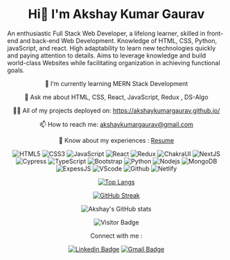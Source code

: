 <h1 align="center">Hi👋 I'm Akshay Kumar Gaurav</h1>
 
An enthusiastic Full Stack Web Developer, a lifelong learner, skilled in front-end and back-end Web Development. Knowledge of HTML, CSS, Python, javaScript, and react. High adaptability to learn new technologies quickly and paying attention to details. Aims to leverage knowledge and build world-class Websites while facilitating organization in achieving functional goals.
  

<div align="center">
 <p>🌱 I’m currently learning MERN Stack Development</p>
 <p>💬 Ask me about HTML, CSS, React, JavaScript, Redux , DS-Algo</p>
 <p>👨‍💻 All of my projects deployed on: <a href="https://akshaykumargaurav.github.io/">https://akshaykumargaurav.github.io/</a></p>
 <p>📫 How to reach me: <a href="akshaykumargaurav@gmail.com">akshaykumargaurav@gmail.com</a></p> 
 <p>📄 Know about my experiences : <a href="https://drive.google.com/file/d/1ekChql2uokFwbp5jUYriDAvMOYX1Orm-/view?usp=share_link">Resume</a></p>
</div>

<div align="center">
 
![HTML5](https://img.shields.io/badge/-HTML5-E34F26?style=flat-square&logo=html5&logoColor=white)
![CSS3](https://img.shields.io/badge/-CSS3-1572B6?style=flat-square&logo=css3)
![JavaScript](https://img.shields.io/badge/-JavaScript-black?style=flat-square&logo=javascript)
![React](https://img.shields.io/badge/-React-black?style=flat-square&logo=react)
![Redux](https://img.shields.io/badge/-Redux-black?style=flat-square&logo=Redux)
![ChakraUI](https://img.shields.io/badge/-ChakraUI-00599C?style=flat-square&logo=ChakraUI)
![NextJS](https://img.shields.io/badge/-NextJS-E10098?style=flat-square&logo=nextJS)
![Cypress](https://img.shields.io/badge/-Cypress-311C87?style=flat-square&logo=apollo-cypress)
![TypeScript](https://img.shields.io/badge/-TypeScript-007ACC?style=flat-square&logo=typescript)
![Bootstrap](https://img.shields.io/badge/-Bootstrap-563D7C?style=flat-square&logo=bootstrap)
![Python](https://img.shields.io/badge/-Python-black?style=flat-square&logo=Python)
![Nodejs](https://img.shields.io/badge/-Nodejs-black?style=flat-square&logo=Node.js)
![MongoDB](https://img.shields.io/badge/-MongoDB-black?style=flat-square&logo=mongodb)
![ExpessJS](https://img.shields.io/badge/-ExpessJS-black?style=flat-square&logo=expressJS)
![VScode](https://img.shields.io/badge/-VScode-336791?style=flat-square&logo=VScode)
![Github](https://img.shields.io/badge/-Github-black?style=flat-square&logo=Github)
![Netlify](https://img.shields.io/badge/-Netlify-430098?style=flat-square&logo=Netlify)
 
<div/>
 
 <div align="center">
  
   [![Top Langs](https://github-readme-stats.vercel.app/api/top-langs/?username=akshaykumargaurav&layout=compact)](https://github.com/akshaykumargaurav/github-readme-stats) 
  
  
  
[![GitHub Streak](https://github-readme-streak-stats.herokuapp.com?user=akshaykumargaurav&theme=highcontrast&ring=38EBDA)](https://git.io/streak-stats)
  
 ![Akshay's GitHub stats](https://github-readme-stats.vercel.app/api?username=akshaykumargaurav&show_icons=true&theme=radical)
 
 
![Visitor Badge](https://visitor-badge.laobi.icu/badge?page_id=akshaykumargaurav.akshaykumargaurav)
  
<div/>

Connect with me :
 
 [![Linkedin Badge](https://img.shields.io/badge/-LinkedIn-blue?style=flat-square&logo=Linkedin&logoColor=white&link=https://www.linkedin.com/in/akshay-gaurav-6137a0236?original_referer=https%3A%2F%2Fwww.google.com%2F)](https://www.linkedin.com/in/akshay-gaurav-6137a0236?original_referer=https%3A%2F%2Fwww.google.com%2F)  [![Gmail Badge](https://img.shields.io/badge/-GMAIL-c14438?style=flat-square&logo=Gmail&logoColor=white&link=mailto:akshaykumargaurav@gmail.com)](mailto:akshaykumargaurav@gmail.com)


